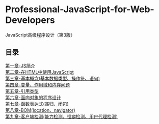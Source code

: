 # Professional-JavaScript-for-Web-Developers
JavaScript高级程序设计（第3版）<br>
## 目录
[第一章-JS简介](https://github.com/zhaoxi06/Professional-JavaScript-for-Web-Developers/blob/master/%E4%B8%80%E3%80%81JavaScript%E7%AE%80%E4%BB%8B/note.md)<br>
[第二章-在HTML中使用JavaScript](https://github.com/zhaoxi06/Professional-JavaScript-for-Web-Developers/blob/master/%E4%BA%8C%E3%80%81%E5%9C%A8HTML%E4%B8%AD%E4%BD%BF%E7%94%A8JavaScript/note.md)<br>
[第三章-基本概念(基本数据类型、操作符、语句)](https://github.com/zhaoxi06/Professional-JavaScript-for-Web-Developers/blob/master/%E4%B8%89%E3%80%81%E5%9F%BA%E6%9C%AC%E6%A6%82%E5%BF%B5/note.md)<br>
[第四章-变量、作用域和内存问题](https://github.com/zhaoxi06/Professional-JavaScript-for-Web-Developers/blob/master/%E5%9B%9B%E3%80%81%E5%8F%98%E9%87%8F%E3%80%81%E4%BD%9C%E7%94%A8%E5%9F%9F%E5%92%8C%E5%86%85%E5%AD%98%E9%97%AE%E9%A2%98/note.md)<br>
[第五章-引用类型](https://github.com/zhaoxi06/Professional-JavaScript-for-Web-Developers/blob/master/%E4%BA%94%E3%80%81%E5%BC%95%E7%94%A8%E7%B1%BB%E5%9E%8B/note.md)<br>
[第六章-面向对象的程序设计](https://github.com/zhaoxi06/Professional-JavaScript-for-Web-Developers/blob/master/%E5%85%AD%E3%80%81%E9%9D%A2%E5%90%91%E5%AF%B9%E8%B1%A1%E7%9A%84%E7%A8%8B%E5%BA%8F%E8%AE%BE%E8%AE%A1/note.md)<br>
[第七章-函数表达式(递归、闭包)](https://github.com/zhaoxi06/Professional-JavaScript-for-Web-Developers/blob/master/%E4%B8%83%E3%80%81%E5%87%BD%E6%95%B0%E8%A1%A8%E8%BE%BE%E5%BC%8F/note.md)<br>
[第八章-BOM(location、navigator)](https://github.com/zhaoxi06/Professional-JavaScript-for-Web-Developers/blob/master/%E5%85%AB%E3%80%81BOM/note.md)<br>
[第九章-客户端检测(能力检测、怪癖检测、用户代理检测)](https://github.com/zhaoxi06/Professional-JavaScript-for-Web-Developers/blob/master/%E4%B9%9D%E3%80%81%E5%AE%A2%E6%88%B7%E7%AB%AF%E6%A3%80%E6%B5%8B/note.md)<br>

